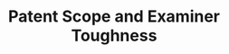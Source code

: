 ---
layout: default
datasets_and_publications_using_this_dataset: https://ssrn.com/abstract=2977273
description: This dataset includes an easy-to-use measure of patent scope that is
  grounded both in patent law and in the practices of patent attorneys. Our measure
  counts the number of words in the patents’ first claim. The longer the first claim,
  the less scope a patent has. This is because a longer claim has more details – and
  all those details must be met for another invention to be infringing. Hence, the
  more details there are in the patent, the greater are the opportunities for others
  to invent around it. We validate our measure by showing both that patent attorneys’
  subjective assessments of scope agree with our estimates, and that the behavior
  of patenters is consistent with it. To facilitate drawing causal inferences with
  our measure, we show how it can be used to create an instrumental variable, patent
  examiner Scope Toughness, which we also validate.
documentation: Not unless it’s in the paper
location: https://storage.googleapis.com/jmk_public/Kuhn-Thompson_Patent_Scope_2017-10-23.csv
record_creation_timestamp: 11/15/2020 17:47:00
related_publications: https://ssrn.com/abstract=2977273
shortname: patent_scope_toughness
tags: Examiners
terms_of_use: These datasets are provided to the public  subject to the Creative Commons
  Attribution-NonCommercial-NoDerivatives license. No co‑authorship is required to
  use the data in academic research — please just cite the supporting article.
timeframe: Need to check paper https://ssrn.com/abstract=2977273
title: Patent Scope and Examiner Toughness
uuid: b547441d-efdd-4b30-8c78-852d68c9c2ac
---